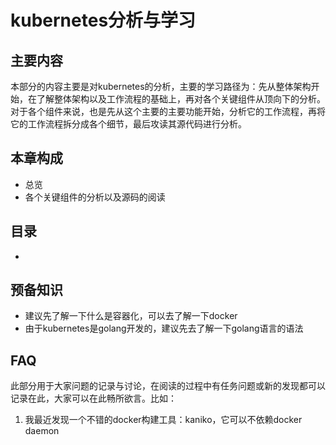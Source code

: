 # kubernetes分析与学习
## 主要内容
本部分的内容主要是对kubernetes的分析，主要的学习路径为：先从整体架构开始，在了解整体架构以及工作流程的基础上，再对各个关键组件从顶向下的分析。对于各个组件来说，也是先从这个主要的主要功能开始，分析它的工作流程，再将它的工作流程拆分成各个细节，最后攻读其源代码进行分析。
## 本章构成
* 总览
* 各个关键组件的分析以及源码的阅读

## 目录
* [](./概述.md)

## 预备知识
* 建议先了解一下什么是容器化，可以去了解一下docker
* 由于kubernetes是golang开发的，建议先去了解一下golang语言的语法

## FAQ
此部分用于大家问题的记录与讨论，在阅读的过程中有任务问题或新的发现都可以记录在此，大家可以在此畅所欲言。比如：

1. 我最近发现一个不错的docker构建工具：kaniko，它可以不依赖docker daemon